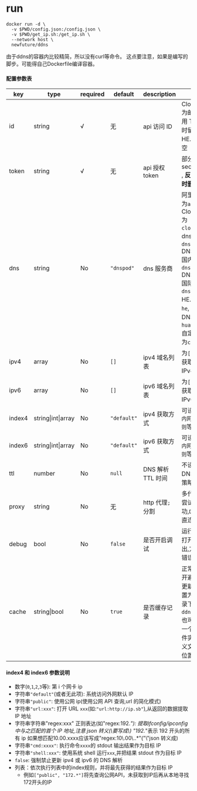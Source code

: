 # run



```
docker run -d \
  -v $PWD/config.json:/config.json \
  -v $PWD/get_ip.sh:/get_ip.sh \
  --network host \
  newfuture/ddns
```

由于ddns的容器内比较精简，所以没有curl等命令。
这点要注意，如果是编写的脚步。可能得自己Dockerfile编译容器。





#### 配置参数表

| key    | type               | required | default     | description       | tips                                                         |
| ------ | ------------------ | -------- | ----------- | ----------------- | ------------------------------------------------------------ |
| id     | string             | √        | 无          | api 访问 ID       | Cloudflare 为邮箱(使用 Token 时留空) HE.net 可留空           |
| token  | string             | √        | 无          | api 授权 token    | 部分平台叫 secret key , **反馈粘贴时删除**                   |
| dns    | string             | No       | `"dnspod"`  | dns 服务商        | 阿里 DNS 为`alidns`, Cloudflare 为 `cloudflare`, dns.com 为 `dnscom`, DNSPOD 国内为 `dnspod`, DNSPOD 国际版为 `dnspod_com`, HE.net 为`he`, 华为 DNS 为`huaweidns`, 自定义回调为`callback` |
| ipv4   | array              | No       | `[]`        | ipv4 域名列表     | 为`[]`时,不会获取和更新 IPv4 地址                            |
| ipv6   | array              | No       | `[]`        | ipv6 域名列表     | 为`[]`时,不会获取和更新 IPv6 地址                            |
| index4 | string\|int\|array | No       | `"default"` | ipv4 获取方式     | 可设置`网卡`,`内网`,`公网`,`正则`等方式                      |
| index6 | string\|int\|array | No       | `"default"` | ipv6 获取方式     | 可设置`网卡`,`内网`,`公网`,`正则`等方式                      |
| ttl    | number             | No       | `null`      | DNS 解析 TTL 时间 | 不设置采用 DNS 默认策略                                      |
| proxy  | string             | No       | 无          | http 代理`;`分割  | 多代理逐个尝试直到成功,`DIRECT`为直连                        |
| debug  | bool               | No       | `false`     | 是否开启调试      | 运行异常时,打开调试输出,方便诊断错误                         |
| cache  | string\|bool       | No       | `true`      | 是否缓存记录      | 正常情况打开避免频繁更新,默认位置为临时目录下`ddns.cache`, 也可以指定一个具体文件实现自定义文件缓存位置 |

#### index4 和 index6 参数说明

- 数字(`0`,`1`,`2`,`3`等): 第 i 个网卡 ip
- 字符串`"default"`(或者无此项): 系统访问外网默认 IP
- 字符串`"public"`: 使用公网 ip(使用公网 API 查询,url 的简化模式)
- 字符串`"url:xxx"`: 打开 URL `xxx`(如:`"url:http://ip.sb"`),从返回的数据提取 IP 地址
- 字符串字符串"regex:xxx" 正则表达(如"regex:192.*"): 提取ifconfig/ipconfig中与之匹配的首个 IP 地址,注意 json 转义(\要写成\\)
"192.*"表示 192 开头的所有 ip
如果想匹配10.00.xxxx应该写成"regex:10\\.00\\..\*"("\\"json 转义成\)
- 字符串`"cmd:xxxx"`: 执行命令`xxxx`的 stdout 输出结果作为目标 IP
- 字符串`"shell:xxx"`: 使用系统 shell 运行`xxx`,并把结果 stdout 作为目标 IP
- `false`: 强制禁止更新 ipv4 或 ipv6 的 DNS 解析
- 列表：依次执行列表中的index规则，并将最先获得的结果作为目标 IP
  - 例如`["public", "172.*"]`将先查询公网API，未获取到IP后再从本地寻找172开头的IP

